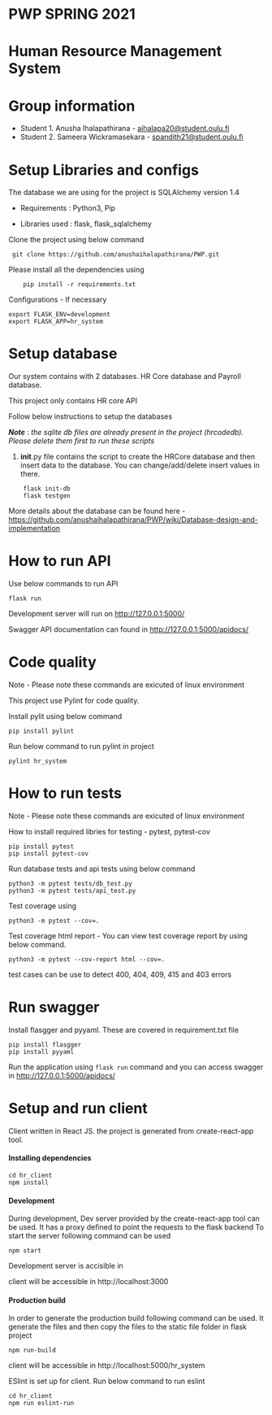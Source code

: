 # PWP SPRING 2021
# Human Resource Management System
# Group information

* Student 1. Anusha Ihalapathirana - aihalapa20@student.oulu.fi
* Student 2. Sameera Wickramasekara - spandith21@student.oulu.fi

# Setup Libraries and configs

The database we are using for the project is SQLAlchemy version 1.4

- Requirements : Python3, Pip

- Libraries used : flask, flask_sqlalchemy

Clone the project using below command

``` git clone https://github.com/anushaihalapathirana/PWP.git```

Please install all the dependencies using
```  
    pip install -r requirements.txt
```

Configurations - If necessary

```
export FLASK_ENV=development
export FLASK_APP=hr_system
```

# Setup database

Our system contains with 2 databases. HR Core database and Payroll database.

This project only contains HR core API

Follow below instructions to setup the databases

***Note*** : _the sqlite db files are already present in the project (hrcodedb). Please delete them first to run these scripts_


1. __init__.py file contains the script to create the HRCore database and then insert data to the database. You can change/add/delete insert values in there.

```  
    flask init-db
    flask testgen
```

More details about the database can be found here - https://github.com/anushaihalapathirana/PWP/wiki/Database-design-and-implementation

# How to run API

Use below commands to run API

```
flask run
```

Development server will run on http://127.0.0.1:5000/

Swagger API documentation can found in http://127.0.0.1:5000/apidocs/


# Code quality

Note - Please note these commands are exicuted of linux environment

This project use Pylint for code quality.

Install pylit using below command

```
pip install pylint
```

Run below command to run pylint in project

``` 
pylint hr_system
```

# How to run tests

Note - Please note these commands are exicuted of linux environment

How to install required libries for testing - pytest, pytest-cov

```
pip install pytest
pip install pytest-cov
```

Run database tests and api tests using below command

```
python3 -m pytest tests/db_test.py 
python3 -m pytest tests/api_test.py 
```


Test coverage using 

```
python3 -m pytest --cov=.
```

Test coverage html report - You can view test coverage report by using below command.

```
python3 -m pytest --cov-report html --cov=.
```

test cases can be use to detect 400, 404, 409, 415 and 403 errors

# Run swagger

Install flasgger and pyyaml. These are covered in requirement.txt file

```
pip install flasgger
pip install pyyaml
```

Run the application using ``` flask run ``` command and you can access swagger in http://127.0.0.1:5000/apidocs/

# Setup and run client

Client written in React JS. the project is generated from create-react-app tool.

#### Installing dependencies
```
cd hr_client
npm install
```

#### Development
During development, Dev server provided by the create-react-app tool can be used. It has a proxy defined to point the requests to the flask backend
To start the server following command can be used
```
npm start
```
Development server is accisible in

client will be accessible in http://localhost:3000

#### Production build

In order to generate the production build following command can be used. It generate the files and then copy the files to the static file folder in flask 
project


```
npm run-build
```

client will be accessible in http://localhost:5000/hr_system

ESlint is set up for client. Run below command to run eslint

```
cd hr_client
npm run eslint-run
```

